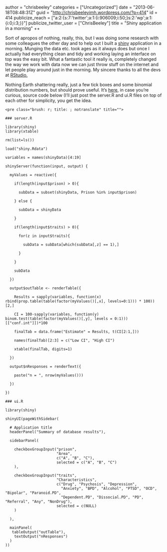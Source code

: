 author = "chrisbeeley"
categories = ["Uncategorized"]
date = "2013-06-18T08:48:31Z"
guid = "http://chrisbeeleyimh.wordpress.com/?p=414"
id = 414
publicize_reach = ["a:2:{s:7:'twitter';a:1:{i:906009;i:50;}s:2:'wp';a:1:{i:0;i:3;}}"]
publicize_twitter_user = ["ChrisBeeley"]
title = "Shiny application in a morning"
++ 

Sort of apropos of nothing, really, this, but I was doing some research with some colleagues the other day and to help out I built a [shiny](http://www.rstudio.com/shiny/) application in a morning. Munging the data etc. took ages as it always does but once I actually had everything clean and tidy and working laying an interface on top was the easy bit. What a fantastic tool it really is, completely changed the way we work with data now we can just throw stuff on the internet and let people play around just in the morning. My sincere thanks to all the devs at [RStudio.](http://www.rstudio.com/)

Nothing Earth shattering really, just a few tick boxes and some binomial distribution numbers, but should prove useful. It’s [here](http://chrisbeeley.net:8080/shiny/Diagnoses/), in case you’re curious, source code below (I’ll just post the server.R and ui.R files on top of each other for simplicity, you get the idea.

```
<pre class="brush: r; title: ; notranslate" title="">

### server.R

library(shiny)
library(xtable)

rm(list=ls())

load("shiny.Rdata")

variables = names(shinyData)[4:19]

shinyServer(function(input, output) {
  
  myValues = reactive({
    
    if(length(input$prison) > 0){
      
      subData = subset(shinyData, Prison %in% input$prison)
      
    } else {
      
      subData = shinyData
      
    }
    
    if(length(input$traits) > 0){
      
      for(z in input$traits){
        
        subData = subData[which(subData[,z] == 1),]
        
      }
      
    }
    
    subData
    
  })
  
  output$outTable <- renderTable({
    
    Results = sapply(variables, function(x) rbind(prop.table(table(factor(myValues()[,x], levels=0:1))) * 100))[2,]
    
    CI = 100-sapply(variables, function(y) binom.test(table(factor(myValues()[,y], levels = 0:1)))[["conf.int"]])*100
    
    finalTab = data.frame("Estimate" = Results, t(CI[2:1,]))
    
    names(finalTab)[2:3] = c("Low CI", "High CI")
    
    xtable(finalTab, digits=1)
    
  })
  
  output$nResponses = renderText({
    
    paste("n = ", nrow(myValues()))
    
  })
  
})

### ui.R

library(shiny)

shinyUI(pageWithSidebar(
  
  # Application title
  headerPanel("Summary of database results"),
  
  sidebarPanel(
    
    checkboxGroupInput("prison",
                       "Area",
                       c("A", "B", "C"),
                       selected = c("A", "B", "C")
    ),
    
    checkboxGroupInput("traits",
                       "Characteristics",
                       c("Drug", "Psychosis", "Depression", 
                         "Anxiety", "BPD", "Alcohol", "PTSD", "OCD", "Bipolar", "Paranoid.PD", 
                         "Dependent.PD", "Dissocial.PD", "PD", "Referral", "Any", "NonDrug"),
                       selected = c(NULL)
    )
        
  ),
  
  mainPanel(
   tableOutput("outTable"),
    textOutput("nResponses")
  )
))
```